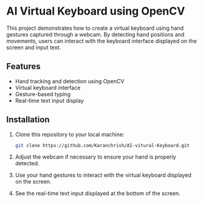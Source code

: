 # AI Virtual Keyboard using OpenCV

This project demonstrates how to create a virtual keyboard using hand gestures captured through a webcam. By detecting hand positions and movements, users can interact with the keyboard interface displayed on the screen and input text.

## Features

- Hand tracking and detection using OpenCV
- Virtual keyboard interface
- Gesture-based typing
- Real-time text input display

## Installation

1. Clone this repository to your local machine:

   ```bash
   git clone https://github.com/Karanchrish/AI-vitural-Keyboard.git
   ```
2. Adjust the webcam if necessary to ensure your hand is properly detected.

3. Use your hand gestures to interact with the virtual keyboard displayed on the screen.

4. See the real-time text input displayed at the bottom of the screen.
